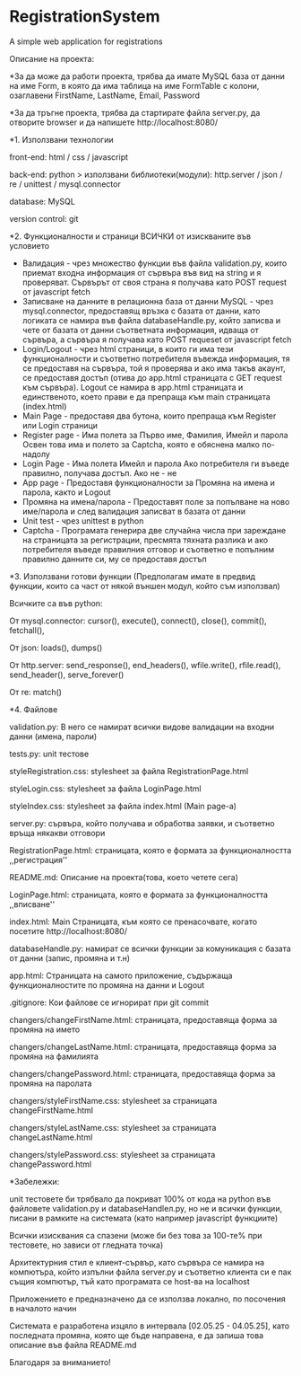 # RegistrationSystem
A simple web application for registrations

Описание на проекта:

*За да може да работи проекта, трябва да имате MySQL база от данни на име Form, в която да има таблица на име FormTable с колони, озаглавени FirstName, LastName, Email, Password

*За да тръгне проекта, трябва да стартирате файла server.py, да отворите browser и да напишете http://localhost:8080/ 


*1. Използвани технологии

front-end: html / css / javascript

back-end: python > използвани библиотеки(модули): http.server / json / re / unittest / mysql.connector

database: MySQL

version control: git


*2. Функционалности и страници
ВСИЧКИ от изискваните във условието

- Валидация - чрез множество функции във файла validation.py, които приемат входна информация от сървъра във вид на string и я проверяват.
Сървърът от своя страна я получава като POST request от javascript fetch
- Записване на данните в релационна база от данни MySQL - чрез mysql.connector, предоставящ връзка с базата от данни, като логиката се намира във файла databaseHandle.py,
който записва и чете от базата от данни съответната информация, идваща от сървъра, а сървъра я получава като POST requeset от javascript fetch
- Login/Logout - чрез html страници, в които ги има тези функционалности и съответно потребителя въвежда информация, тя се предоставя на сървъра, той я проверява и ако има такъв акаунт,
се предоставя достъп (отива до app.html страницата с GET request към сървъра). Logout се намира в app.html страницата и единственото, което прави е да препраща към main страницата (index.html)
- Main Page - предоставя два бутона, които препраща към Register или Login страници
- Register page - Има полета за Първо име, Фамилия, Имейл и парола
Освен това има и полето за Captcha, която е обяснена малко по-надолу
- Login Page - Има полета Имейл и парола
Ако потребителя ги въведе правилно, получава достъп. Ако не - не
- App page - Предоставя функционалности за Промяна на имена и парола, както и Logout
- Промяна на имена/парола - Предоставят поле за попълване на ново име/парола и след валидация записват в базата от данни
- Unit test - чрез unittest в python
- Captcha - Програмата генерира две случайна числа при зареждане на страницата за регистрации, пресмята тяхната разлика и ако потребителя въведе правилния отговор и съответно е попълним правилно данните си, му се предоставя достъп 

*3. Използвани готови функции
(Предполагам имате в предвид функции, които са част от някой външен модул, който съм използвал)

Всичките са във python:

От mysql.connector: cursor(), execute(), connect(), close(), commit(), fetchall(), 

От json: loads(), dumps()

От http.server: send_response(), end_headers(), wfile.write(), rfile.read(), send_header(), serve_forever()

От re: match()


*4. Файлове

validation.py: В него се намират всички видове валидации на входни данни (имена, пароли)

tests.py: unit тестове

styleRegistration.css: stylesheet за файла RegistrationPage.html

styleLogin.css: stylesheet за файла LoginPage.html

styleIndex.css: stylesheet за файла index.html (Main page-a)

server.py: сървъра, който получава и обработва заявки, и съответно връща някакви отговори

RegistrationPage.html: страницата, която е формата за функционалността ,,регистрация''

README.md: Описание на проекта(това, което четете сега)

LoginPage.html: страницата, която е формата за функционалността ,,вписване''

index.html: Main Страницата, към която се пренасочвате, когато посетите http://localhost:8080/

databaseHandle.py: намират се всички функции за комуникация с базата от данни (запис, промяна и т.н)

app.html: Страницата на самото приложение, съдържаща функционалностите по промяна на данни и Logout

.gitignore: Кои файлове се игнорират при git commit

changers/changeFirstName.html: страницата, предоставяща форма за промяна на името

changers/changeLastName.html: страницата, предоставяща форма за промяна на фамилията

changers/changePassword.html: страницата, предоставяща форма за промяна на паролата

changers/styleFirstName.css: stylesheet за страницата changeFirstName.html

changers/styleLastName.css: stylesheet за страницата changeLastName.html

changers/stylePassword.css: stylesheet за страницата changePassword.html


*Забележки:

unit тестовете би трябвало да покриват 100% от кода на python във файловете validation.py и databaseHandleл.py, но не и всички функции, писани в рамките на системата (като например javascript функциите)

Всички изисквания са спазени (може би без това за 100-те% при тестовете, но зависи от гледната точка)

Архитектурния стил е клиент-сървър, като сървъра се намира на компютъра, който изпълни файла server.py и съответно клиента си е пак същия компютър, тъй като програмата се host-ва на localhost

Приложението е предназначено да се използва локално, по посочения в началото начин

Системата е разработена изцяло в интервала [02.05.25 - 04.05.25], като последната промяна, която ще бъде направена, е да запиша това описание във файла README.md


Благодаря за вниманието!

